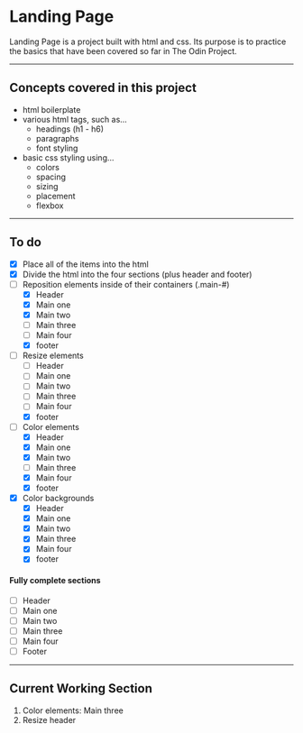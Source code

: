 # Landing Page

Landing Page is a project built with html and css. Its purpose is to practice the basics that have been covered so far in The Odin Project.

___

## Concepts covered in this project

- html boilerplate 
- various html tags, such as...
    - headings (h1 - h6)
    - paragraphs
    - font styling
- basic css styling using...
    - colors
    - spacing
    - sizing
    - placement
    - flexbox
___

## To do

- [x] Place all of the items into the html
- [x] Divide the html into the four sections (plus header and footer)
- [ ] Reposition elements inside of their containers (.main-#)
  - [x] Header
  - [x] Main one <!--- This and the next one are not perfect, but they are aligned -->
  - [x] Main two
  - [ ] Main three
  - [ ] Main four
  - [x] footer
- [ ] Resize elements
  - [ ] Header
  - [ ] Main one
  - [ ] Main two
  - [ ] Main three
  - [ ] Main four
  - [x] footer
- [ ] Color elements
  - [x] Header
  - [x] Main one
  - [x] Main two
  - [ ] Main three
  - [x] Main four
  - [x] footer
- [x] Color backgrounds
  - [x] Header
  - [x] Main one
  - [x] Main two
  - [x] Main three
  - [x] Main four
  - [x] footer

#### Fully complete sections

 - [ ] Header
 - [ ] Main one
 - [ ] Main two
 - [ ] Main three
 - [ ] Main four
 - [ ] Footer

___

## Current Working Section

 1. Color elements: Main three
 2. Resize header